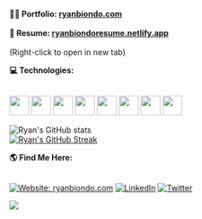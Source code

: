 <!-- Thanks for inspecting my code! I'm currently looking for opportunities as a web developer. Feel free to reach out! =] ryanbiondo.com -->

**<div> 👨‍💻 Portfolio: [ryanbiondo.com](https://www.ryanbiondo.com/)</div>** </br>
**<div> 📃 Resume: [ryanbiondoresume.netlify.app](https://ryanbiondoresume.netlify.app/)</div>** </br>
(Right-click to open in new tab)</br>

**<div> 💻 Technologies:</div>** </br>
<p align="left" style="margin-bottom: 0;">
  <img src="https://img.shields.io/badge/-JavaScript-black?style=for-the-badge&logo=JavaScript&logoColor=F7DF1E" height="35" />
  <img src="https://img.shields.io/badge/-HTML-E34F26?style=for-the-badge&logo=HTML5&logoColor=white" height="35" />
  <img src="https://img.shields.io/badge/-CSS-1572B6?style=for-the-badge&logo=CSS3&logoColor=white" height="35" />
  <img src="https://img.shields.io/badge/-Git-F05032?style=for-the-badge&logo=git&logoColor=white" height="35" />
  <img src="https://img.shields.io/badge/-TypeScript-007ACC?style=for-the-badge&logo=TypeScript&logoColor=white" height="35" />
  <img src="https://img.shields.io/badge/-React-61DAFB?style=for-the-badge&logo=React&logoColor=white" height="35" />
  <img src="https://img.shields.io/badge/-Node.js-339933?style=for-the-badge&logo=Node.js&logoColor=white" height="35" />
  <img src="https://img.shields.io/badge/-Three.js-000000?style=for-the-badge&logo=Three.js&logoColor=white" height="35" />
</p>




![Ryan's GitHub stats](https://github-readme-stats.vercel.app/api?username=Ryan-Biondo&hide=stars,contribs,issues&show_icons=true&theme=tokyonight)</br>
[![Ryan's GitHub Streak](https://streak-stats.demolab.com/?user=Ryan-Biondo&theme=tokyonight)](https://git.io/streak-stats)</br>

**<div> 🌎 Find Me Here:</div>** </br>

[![Website: ryanbiondo.com](https://img.shields.io/badge/-Portfolio-000000?&style=for-the-badge&logo=Google-Chrome&logoColor=white)](http://ryanbiondo.com)
[![LinkedIn](https://img.shields.io/badge/LinkedIn-%230077B5.svg?&style=for-the-badge&logo=linkedin&logoColor=white)](https://www.linkedin.com/in/ryan-biondo/)
[![Twitter](https://img.shields.io/badge/Twitter-%231DA1F2.svg?&style=for-the-badge&logo=twitter&logoColor=white)](https://twitter.com/RyanBiondo/)

![](https://komarev.com/ghpvc/?username=Ryan-Biondo&label=PROFILE+VIEWS&style=for-the-badge&color=red)

